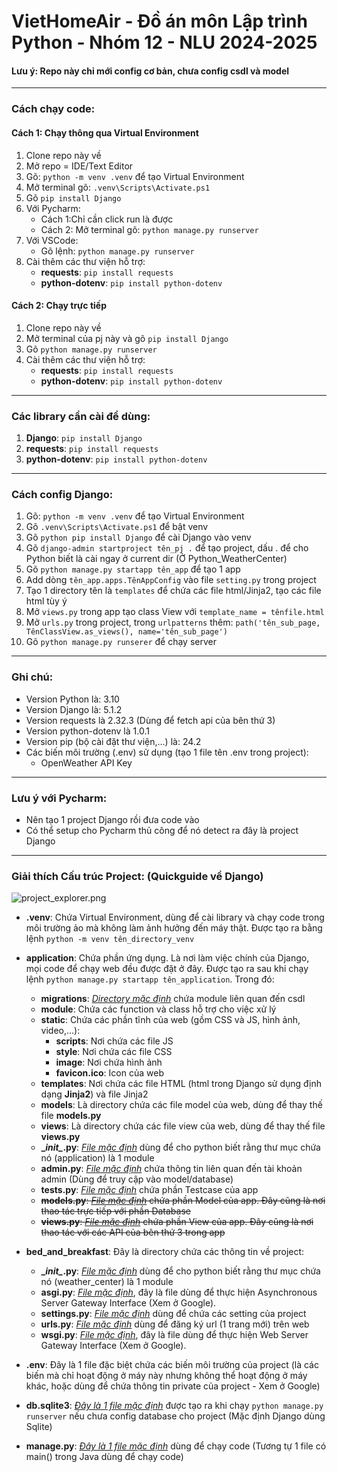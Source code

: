 # VietHomeAir - Đồ án môn Lập trình Python - Nhóm 12 - NLU 2024-2025

#### Lưu ý: Repo này chỉ mới config cơ bản, chưa config csdl và model

---

### Cách chạy code:

#### Cách 1: Chạy thông qua Virtual Environment

1. Clone repo này về
2. Mở repo = IDE/Text Editor
3. Gõ: `python -m venv .venv` để tạo Virtual Environment
4. Mở terminal gõ: `.venv\Scripts\Activate.ps1`
5. Gõ `pip install Django`
6. Với Pycharm:
    - Cách 1:Chỉ cần click run là được
    - Cách 2: Mở terminal gõ: `python manage.py runserver`
7. Với VSCode:
    - Gõ lệnh: `python manage.py runserver`
8. Cài thêm các thư viện hỗ trợ:
    - **requests**: `pip install requests`
    - **python-dotenv**: `pip install python-dotenv`

[//]: # (9. Tạo 1 file tên là `.env` và đặt trong project với thông tin như sau:)

[//]: # ()
[//]: # (```)

[//]: # (OPEN_WEATHER="Open Weather API Key")

[//]: # (```)

#### Cách 2: Chạy trực tiếp

1. Clone repo này về
2. Mở terminal của pj này và gõ `pip install Django`
3. Gõ `python manage.py runserver`
4. Cài thêm các thư viện hỗ trợ:
    - **requests**: `pip install requests`
    - **python-dotenv**: `pip install python-dotenv`

[//]: # (5. Tạo 1 file tên là `.env` và đặt trong project với thông tin như sau:)

[//]: # ()
[//]: # (```)

[//]: # (OPEN_WEATHER="Open Weather API Key")

[//]: # (```)

---

### Các library cần cài để dùng:

1. **Django**: `pip install Django`
2. **requests**: `pip install requests`
3. **python-dotenv**: `pip install python-dotenv`

---

### Cách config Django:

1. Gõ: `python -m venv .venv` để tạo Virtual Environment
2. Gõ `.venv\Scripts\Activate.ps1` để bật venv
3. Gõ `python pip install Django` để cài Django vào venv
4. Gõ `django-admin startproject tên_pj .` để tạo project, dấu . để cho Python biết là cài ngay ở current dir (Ở
   Python_WeatherCenter)
5. Gõ `python manage.py startapp tên_app` để tạo 1 app
6. Add dòng `tên_app.apps.TênAppConfig` vào file `setting.py` trong project
7. Tạo 1 directory tên là `templates` để chứa các file html/Jinja2, tạo các file html tùy ý
8. Mở `views.py` trong app tạo class View với `template_name = tênfile.html`
9. Mở `urls.py` trong project, trong `urlpatterns` thêm:
   `path('tên_sub_page, TênClassView.as_views(), name='tên_sub_page')`
10. Gõ `python manage.py runserer` để chạy server

---

### Ghi chú:

- Version Python là: 3.10
- Version Django là: 5.1.2
- Version requests là 2.32.3 (Dùng để fetch api của bên thứ 3)
- Version python-dotenv là 1.0.1
- Version pip (bộ cài đặt thư viện,...) là: 24.2
- Các biến môi trường (.env) sử dụng (tạo 1 file tên .env trong project):
    - OpenWeather API Key

---

### Lưu ý với Pycharm:

- Nên tạo 1 project Django rồi đưa code vào
- Có thể setup cho Pycharm thủ công để nó detect ra đây là project Django

---

### Giải thích Cấu trúc Project: (Quickguide về Django)

![project_explorer.png](https://cdn.discordapp.com/attachments/1083971658055942167/1303773919974658169/image.png?ex=672cf995&is=672ba815&hm=39fb74d961a77fb8510d0b03f157d753ffe00a059897f67b51854a6db4c5ed91&)

- **.venv**: Chứa Virtual Environment, dùng để cài library và chạy code trong môi trường ảo mà không làm ảnh hưởng đến máy thật. Được tạo ra bằng lệnh `python -m venv tên_directory_venv`


- **application**: Chứa phần ứng dụng. Là nơi làm việc chính của Django, mọi code để chạy web đều được đặt ở đây. Được tạo ra sau khi chạy lệnh `python manage.py startapp tên_application`. Trong đó:

    - **migrations**: <em><u>Directory mặc định</u></em> chứa module liên quan đến csdl
    - **module**: Chứa các function và class hỗ trợ cho việc xử lý
    - **static**: Chứa các phần tĩnh của web (gồm CSS và JS, hình ảnh, video,...):
        - **scripts**: Nơi chứa các file JS
        - **style**: Nơi chứa các file CSS
        - **image**: Nơi chứa hình ảnh
        - **favicon.ico**: Icon của web
    - **templates**: Nơi chứa các file HTML (html trong Django sử dụng định dạng **Jinja2**) và file Jinja2
    - **models**: Là directory chứa các file model của web, dùng để thay thế file **models.py**
    - **views**: Là directory chứa các file view của web, dùng để thay thế file **views.py**
    - **\__init\__.py**: <em><u>File mặc định</u></em> dùng để cho python biết rằng thư mục chứa nó (application) là 1 module
    - **admin.py**: <em><u>File mặc định</u></em> chứa thông tin liên quan đến tài khoản admin (Dùng để truy cập vào model/database)
    - **tests.py**: <em><u>File mặc định</u></em> chứa phần Testcase của app
    - ~~**models.py**: <em><u>File mặc định</u></em> chứa phần Model của app. Đây cũng là nơi thao tác trực tiếp với phần Database~~
    - ~~**views.py**: <em><u>File mặc định</u></em> chứa phần View của app. Đây cũng là nơi thao tác với các API của bên thứ 3 trong app~~


- **bed_and_breakfast**: Đây là directory chứa các thông tin về project:

    - **\__init\__.py**: <em><u>File mặc định</u></em> dùng để cho python biết rằng thư mục chứa nó (weather_center) là 1 module
    - **asgi.py**: <em><u>File mặc định</u></em>, đây là file dùng để thực hiện Asynchronous Server Gateway Interface (Xem ở Google).
    - **settings.py**: <em><u>File mặc định</u></em> dùng để chứa các setting của project
    - **urls.py**: <em><u>File mặc định</u></em> dùng để đăng ký url (1 trang mới) trên web
    - **wsgi.py**: <em><u>File mặc định</u></em>, đây là file dùng để thực hiện Web Server Gateway Interface (Xem ở Google).


- **.env**: Đây là 1 file đặc biệt chứa các biến môi trường của project (là các biến mà chỉ hoạt động ở máy này nhưng không thể hoạt động ở máy khác, hoặc dùng để chứa thông tin private của project - Xem ở Google)


- **db.sqlite3**: <em><u>Đây là 1 file mặc định</u></em> được tạo ra khi chạy `python manage.py runserver` nếu chưa config database cho project (Mặc định Django dùng Sqlite)


- **manage.py**: <em><u>Đây là 1 file mặc định</u></em> dùng để chạy code (Tương tự 1 file có main() trong Java dùng để chạy code)
